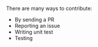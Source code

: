 There are many ways to contribute:

- By sending a PR
- Reporting an issue
- Writing unit test
- Testing
